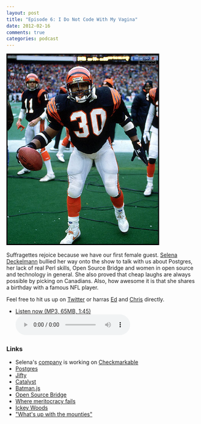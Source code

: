 ```yaml
---
layout: post
title: "Episode 6: I Do Not Code With My Vagina"
date: 2012-02-16
comments: true
categories: podcast
---
```


![Ickey Woods](/images/posts/ickey-woods.jpeg)

Suffragettes rejoice because we have our first female guest. [Selena Deckelmann](https://twitter.com/selenamarie) bullied
her way onto the show to talk with us about Postgres, her lack of real Perl 
skills, Open Source Bridge and women in open source and technology in general.
She also proved that cheap laughs are always possible by picking on Canadians.
Also, how awesome it is that she shares a birthday with a famous NFL player.

Feel free to hit us up on [Twitter](https://twitter.com/dev_hell) or harras [Ed](https://twitter.com/funkatron) and [Chris](https://twitter.com/grmpyprogrammer) directly.

* <a href="http://devhell.s3.amazonaws.com/ep6-64mono.mp3" rel="enclosure">Listen now (MP3, 65MB, 1:45)</a>    
	<audio controls src="http://devhell.s3.amazonaws.com/ep5-64mono.mp3">

### Links

* Selena's [company](http://primeradiant.com) is working on [Checkmarkable](http://checkmarkable.com)
* [Postgres](http://postgresql.org)
* [Jifty](http://jifty.org/view/HomePage)
* [Catalyst](http://www.catalystframework.org)
* [Batman.js](http://batmanjs.org)
* [Open Source Bridge](http://opensourcebridge.org/)
* [Where meritocracy fails](http://www.chesnok.com/daily/2011/03/30/where-meritocracy-fails/)
* [Ickey Woods](http://en.wikipedia.org/wiki/Ickey_Woods)
* ["What's up with the mounties"](http://en.wikipedia.org/wiki/Royal_Canadian_Mounted_Police)



